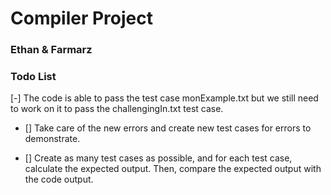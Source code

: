 # Compiler Project

### Ethan & Farmarz

### Todo List

 [-] The code is able to pass the test case monExample.txt but we still need to work on it to pass the challengingIn.txt test case.

- [] Take care of the new errors and create new test cases for errors to demonstrate.

- [] Create as many test cases as possible, and for each test case, calculate the expected output. Then, compare the expected output with the code output.
